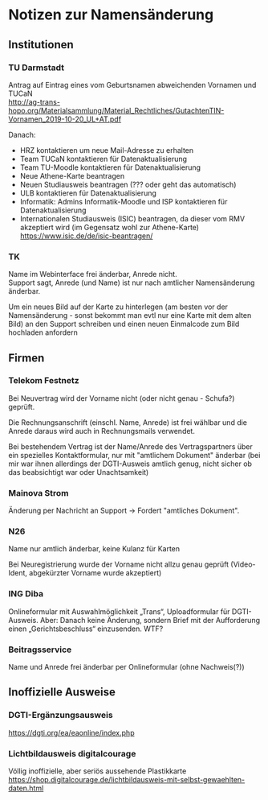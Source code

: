# Notizen zur Namensänderung

## Institutionen

### TU Darmstadt
Antrag auf Eintrag eines vom Geburtsnamen abweichenden Vornamen und TUCaN  
http://ag-trans-hopo.org/Materialsammlung/Material_Rechtliches/GutachtenTIN-Vornamen_2019-10-20_UL+AT.pdf

Danach:
* HRZ kontaktieren um neue Mail-Adresse zu erhalten
* Team TUCaN kontaktieren für Datenaktualisierung
* Team TU-Moodle kontaktieren für Datenaktualisierung
* Neue Athene-Karte beantragen
* Neuen Studiausweis beantragen (??? oder geht das automatisch)
* ULB kontaktieren für Datenaktualisierung
* Informatik: Admins Informatik-Moodle und ISP kontaktieren für Datenaktualisierung
* Internationalen Studiausweis (ISIC) beantragen, da dieser vom RMV akzeptiert wird (im Gegensatz wohl zur Athene-Karte)  
  https://www.isic.de/de/isic-beantragen/

### TK
Name im Webinterface frei änderbar, Anrede nicht.  
Support sagt, Anrede (und Name) ist nur nach amtlicher Namensänderung änderbar.

Um ein neues Bild auf der Karte zu hinterlegen (am besten vor der Namensänderung - 
sonst bekommt man evtl nur eine Karte mit dem alten Bild) an den Support schreiben 
und einen neuen Einmalcode zum Bild hochladen anfordern

## Firmen

### Telekom Festnetz
Bei Neuvertrag wird der Vorname nicht (oder nicht genau - Schufa?) geprüft.

Die Rechnungsanschrift (einschl. Name, Anrede) ist frei wählbar und die Anrede daraus wird auch in Rechnungsmails verwendet.

Bei bestehendem Vertrag ist der Name/Anrede des Vertragspartners über ein spezielles Kontaktformular, 
nur mit "amtlichem Dokument" änderbar (bei mir war ihnen allerdings der DGTI-Ausweis amtlich genug, nicht sicher ob das beabsichtigt war oder Unachtsamkeit)  

### Mainova Strom
Änderung per Nachricht an Support -> Fordert "amtliches Dokument".

### N26
Name nur amtlich änderbar, keine Kulanz für Karten

Bei Neuregistrierung wurde der Vorname nicht allzu genau geprüft (Video-Ident, abgekürzter Vorname wurde akzeptiert)

### ING Diba
Onlineformular mit Auswahlmöglichkeit „Trans“, Uploadformular für DGTI-Ausweis. Aber: Danach 
keine Änderung, sondern Brief mit der Aufforderung einen „Gerichtsbeschluss“ einzusenden. WTF?

### Beitragsservice
Name und Anrede frei änderbar per Onlineformular (ohne Nachweis(?))


## Inoffizielle Ausweise

### DGTI-Ergänzungsausweis
https://dgti.org/ea/eaonline/index.php


### Lichtbildausweis digitalcourage
Völlig inoffizielle, aber seriös aussehende Plastikkarte
https://shop.digitalcourage.de/lichtbildausweis-mit-selbst-gewaehlten-daten.html





